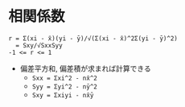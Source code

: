 # 相関係数
```
r = Σ(xi - x̄)(yi - ȳ)/√(Σ(xi - x̄)^2Σ(yi - ȳ)^2)
  = Sxy/√SxxSyy
-1 <= r <= 1
```
- 偏差平方和, 偏差積が求まれば計算できる
	- `Sxx = Σxi^2 - nx̄^2`
	- `Syy = Σyi^2 - nȳ^2`
	- `Sxy = Σxiyi - nx̄ȳ`
